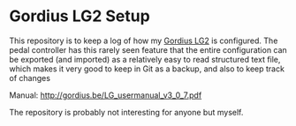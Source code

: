 # Gordius LG2 Setup

This repository is to keep a log of how my [Gordius LG2](http://gordius.be/midi-footcontroller-lg.php) is configured. The pedal controller has this rarely seen feature that the entire configuration can be exported (and imported) as a relatively easy to read structured text file, which makes it very good to keep in Git as a backup, and also to keep track of changes

Manual: http://gordius.be/LG_usermanual_v3_0_7.pdf

The repository is probably not interesting for anyone but myself.

